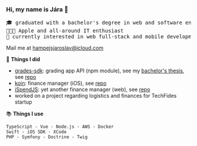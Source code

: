 ### Hi, my name is Jára 👋
<pre>
🎓 graduated with a bachelor's degree in web and software engineering at <a href="https://fit.cvut.cz/en">FIT CTU</a>
👨🏻‍💻 Apple and all-around IT enthusiast
📱 currently interested in web full-stack and mobile development
</pre>

Mail me at [hampejsjaroslav@icloud.com](mailto:hampejsjaroslav@icloud.com)

🔗 **Things I did**
* [grades-sdk](https://www.npmjs.com/package/grades-sdk): grading app API (npm module), see my [bachelor's thesis](https://dspace.cvut.cz/handle/10467/95126), see [repo](https://github.com/jarih7/grades-sdk)
* [koin](https://github.com/jarih7/koin): finance manager (iOS), see [repo](https://github.com/jarih7/koin)
* [iSpendJS](https://github.com/jarih7/iSpendJS): yet another finance manager (web), see [repo](https://github.com/jarih7/iSpend)
* worked on a project regarding logistics and finances for TechFides startup

📚 **Things I use**
```
TypeScript - Vue - Node.js - AWS - Docker
Swift - iOS SDK - XCode
PHP - Symfony - Doctrine - Twig
```

<!---
jarih7/jarih7 is a ✨ special ✨ repository because its `README.md` (this file) appears on your GitHub profile.
You can click the Preview link to take a look at your changes.
--->
